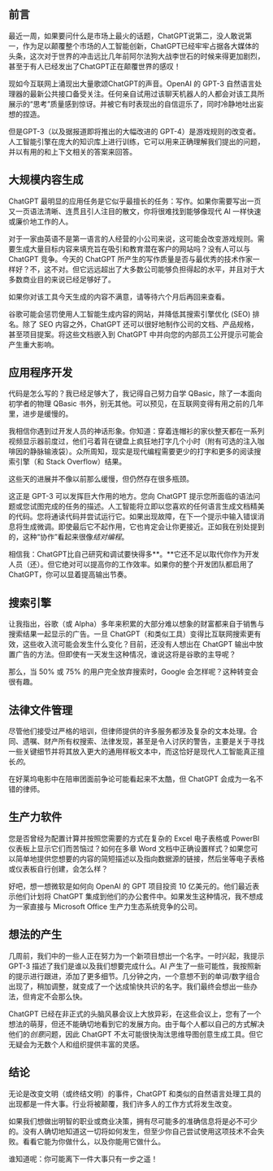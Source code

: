 ## 前言

最近一周，如果要问什么是市场上最火的话题，ChatGPT说第二，没人敢说第一，作为足以颠覆整个市场的人工智能创新，ChatGPT已经牢牢占据各大媒体的头条，这次对于世界的冲击远比几年前阿尔法狗大战李世石的时候来得更加剧烈，甚至于有人已经发出了ChatGPT正在颠覆世界的感叹！

现如今互联网上涌现出大量歌颂ChatGPT的声音。OpenAI 的 GPT-3 自然语言处理器的最新公共接口备受关注。任何亲自试用过该聊天机器人的人都会对该工具所展示的“思考”质量感到惊讶。并被它有时表现出的自信逗乐了，同时冷静地吐出妄想的捏造。

但是GPT-3（以及据报道即将推出的大幅改进的 GPT-4）是游戏规则的改变者。人工智能引擎在庞大的知识库上进行训练，它可以用来正确理解我们提出的问题，并以有用的和上下文相关的答案来回答。

## 大规模内容生成

ChatGPT 最明显的应用任务是它似乎最擅长的任务：写作。如果你需要写出一页又一页语法清晰、连贯且引人注目的散文，你将很难找到能够像现代 AI 一样快速或廉价地工作的人。

对于一家由英语不是第一语言的人经营的小公司来说，这可能会改变游戏规则。需要生成大量目标内容来填充旨在吸引和教育潜在客户的网站吗？没有人可以与 ChatGPT 竞争。今天的 ChatGPT 所产生的写作质量是否与最优秀的技术作家一样好？不，这不对。但它远远超出了大多数公司能够负担得起的水平，并且对于大多数商业目的来说已经足够好了。

如果你对该工具今天生成的内容不满意，请等待六个月后再回来查看。

谷歌可能会惩罚使用人工智能生成内容的网站，并降低其搜索引擎优化 (SEO) 排名。除了 SEO 内容之外，ChatGPT 还可以很好地制作公司的文档、产品规格，甚至项目提案。将这些文档嵌入到 ChatGPT 中并向您的内部员工公开提示可能会产生重大影响。

## 应用程序开发

代码是怎么写的？我已经足够大了，我记得自己努力自学 QBasic，除了一本面向初学者的物理 QBasic 书外，别无其他。可以预见，在互联网变得有用之前的几年里，进步是缓慢的。

我相信你遇到过开发人员的神话形象。你知道：穿着连帽衫的家伙整天都在一系列视频显示器前度过，他们弓着背在键盘上疯狂地打字几个小时（附有可选的注入咖啡因的静脉输液袋）。众所周知，现实是现代编程需要更少的打字和更多的阅读搜索引擎（和 Stack Overflow）结果。

这些天的进展并不像以前那么缓慢，但仍然存在很多瓶颈。

这正是 GPT-3 可以发挥巨大作用的地方。您向 ChatGPT 提示您所面临的语法问题或您试图完成的任务的描述。人工智能将立即以您喜欢的任何语言生成文档精美的代码。您将通读代码并尝试运行它。如果出现故障，在下一个提示中输入错误消息将生成微调。即使最后它不起作用，它也肯定会让你更接近。正如我在别处提到的，这种“协作”看起来很像*结对编程*。

相信我：ChatGPT比自己研究和调试要快得多**。**它还不足以取代你作为开发人员（还）。但它绝对可以提高你的工作效率。如果你的整个开发团队都启用了 ChatGPT，你可以显着提高输出节奏。

## 搜索引擎

让我指出，谷歌（或 Alpha）多年来积累的大部分难以想象的财富都来自于销售与搜索结果一起显示的广告。一旦 ChatGPT（和类似工具）变得比互联网搜索更有效，这些收入流可能会发生什么变化？目前，还没有人想出在 ChatGPT 输出中放置广告的方法。但即使有一天发生这种情况，谁说这将是谷歌的主导呢？

那么，当 50% 或 75% 的用户完全放弃搜索时，Google 会怎样呢？这种转变会很有趣。

## 法律文件管理

尽管他们接受过严格的培训，但律师提供的许多服务都涉及复杂的文本处理。合同、遗嘱、财产所有权搜索、法律发现，甚至是令人讨厌的警告，主要是关于寻找一些关键细节并将其放入更大的通用样板文本中，而这恰好是现代人工智能真正擅长*的*。

在好莱坞电影中在陪审团面前争论可能看起来不太酷，但 ChatGPT 会成为一名不错的律师。

## 生产力软件

您是否曾经为配置计算并按照您需要的方式在复杂的 Excel 电子表格或 PowerBI 仪表板上显示它们而苦恼过？如何在多章 Word 文档中正确设置样式？如果您可以简单地提供您想要的内容的简短描述以及指向数据源的链接，然后坐等电子表格或仪表板自行创建，会怎么样？

好吧，想一想微软是如何向 OpenAI 的 GPT 项目投资 10 亿美元的。他们最近表示他们计划将 ChatGPT 集成到他们的办公套件中。如果发生这种情况，我不想成为一家直接与 Microsoft Office 生产力生态系统竞争的公司。

## 想法的产生

几周前，我们中的一些人正在努力为一个新项目想出一个名字。一时兴起，我提示 GPT-3 描述了我们是谁以及我们想要完成什么。AI 产生了一些可能性，我按照新的提示进行跟进，添加了更多细节。几分钟之内，一个意想不到的单词/数字组合出现了，稍加调整，就变成了一个达成愉快共识的名字。我们最终会想出一些办法，但肯定不会那么快。

ChatGPT 已经在非正式的头脑风暴会议上大放异彩，在这些会议上，您有了一个想法的萌芽，但还不能确切地看到它的发展方向。由于每个人都以自己的方式解决他们的*创意*问题，因此 ChatGPT 不太可能很快淘汰思维导图创意生成工具。但它无疑会为无数个人和组织提供丰富的灵感。

## 结论

无论是改变文明（或终结文明）的事件，ChatGPT 和类似的自然语言处理工具的出现都是一件大事。行业将被颠覆，我们许多人的工作方式将发生改变。

如果我们想做出明智的职业或商业决策，拥有尽可能多的准确信息将是必不可少的。没有人确切地知道这一切将如何发生，但至少你自己尝试使用这项技术不会失败。看看它能为你做什么，以及你能用它做什么。

谁知道呢：你可能离下一件大事只有一步之遥！